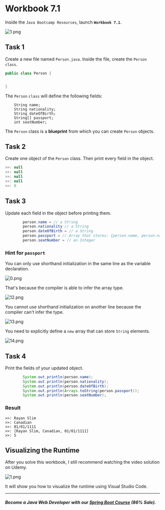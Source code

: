 # Workbook 7.1

Inside the `Java Bootcamp Resources`, launch **`Workbook 7.1`**.

![1.png](https://firebasestorage.googleapis.com/v0/b/learnthepart-75aed.appspot.com/o/images%2Ff32f7672-ee23-4a8d-ac9d-6b728ce93576?alt=media&token=cca21ed2-40c2-403f-a26a-69581239cc5e)

## **Task 1**

Create a new file named `Person.java`. Inside the file, create the `Person`  `class`.

```java
public class Person {


}
```

The `Person` `class` will define the following fields:

```
    String name;
    String nationality;
    String dateOfBirth;
    String[] passport;
    int seatNumber;
```

The `Person` class is a **blueprint** from which you can create `Person` objects.

## **Task 2**

Create one object of the `Person` class. Then print every field in the object.

```java
>>﻿: null
>>﻿: null
>>﻿: null
>>﻿: null
>>﻿: 0
```

## **Task 3**

Update each field in the object before printing them.

```java
        person.name = // a String
        person.nationality // a String
        person.dateOfBirth = // a String
        person.passport = // Array that stores: {person.name, person.nationality, person.dateOfBirth}
        person.seatNumber = // an Integer
```
### Hint for `passport`

You can only use shorthand initialization in the same line as the variable declaration.

![0.png](https://firebasestorage.googleapis.com/v0/b/learnthepart-75aed.appspot.com/o/images%2F63a767b8-6b63-4c3e-905a-5ce626243c3f?alt=media&token=8801430f-bcbf-48a3-ad4a-db8683c4da39)

That's because the compiler is able to infer the array type.

![12.png](https://firebasestorage.googleapis.com/v0/b/learnthepart-75aed.appspot.com/o/images%2F9237d2f9-bf6e-4d8c-bb09-1e3090ad3fca?alt=media&token=0a52f1c7-d445-497e-bf8e-9fa6d06dea69)

You cannot use shorthand initialization on another line because the compiler can't infer the type.

![13.png](https://firebasestorage.googleapis.com/v0/b/learnthepart-75aed.appspot.com/o/images%2F846051bd-4687-4a87-ac55-391074a2ba36?alt=media&token=515d62b3-cee8-466f-b9ac-ef42c1c8f834)

You need to explicitly define a `new` array that can store `String` elements.

![14.png](https://firebasestorage.googleapis.com/v0/b/learnthepart-75aed.appspot.com/o/images%2F4886a529-732d-4327-8f2b-6d6319508d09?alt=media&token=a7c6e50a-fe75-43a2-b063-1ca4732d8736)

## Task 4

Print the fields of your updated object.

```java
        System.out.println(person.name);
        System.out.println(person.nationality);
        System.out.println(person.dateOfBirth);
        System.out.println(Arrays.toString(person.passport));
        System.out.println(person.seatNumber);
```
### Result
```
>>﻿: Rayan Slim
>>﻿: Canadian
>>﻿: 01﻿/﻿01﻿/﻿1111
>>﻿: [Rayan Slim, Canadian, 01﻿/﻿01﻿/﻿1111﻿]
>>﻿: 5
```

## Visualizing the Runtime

After you solve this workbook, I still recommend watching the video solution on Udemy.

![1.png](https://firebasestorage.googleapis.com/v0/b/learnthepart-75aed.appspot.com/o/images%2Fa6868065-1769-496c-916e-ed2499d23530?alt=media&token=a7869820-17c2-46ff-b66f-a42fad1e5b12)

It will show you how to visualize the runtime using Visual Studio Code.

----------

##### Become a Java Web Developer with our [Spring Boot Course](https://udemy-redirect-app.herokuapp.com/spring) (86% Sale).